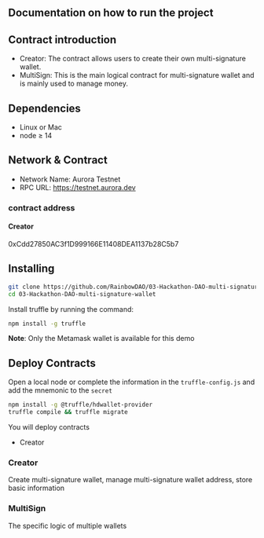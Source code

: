 ## Documentation on how to run the project

## Contract introduction
- Creator: The contract allows users to create their own multi-signature wallet.
- MultiSign: This is the main logical contract for multi-signature wallet and is mainly used to manage money.


## Dependencies

- Linux or Mac
- node ≥ 14

## Network & Contract
- Network Name: Aurora Testnet
- RPC URL: https://testnet.aurora.dev

### contract address

#### Creator
0xCdd27850AC3f1D999166E11408DEA1137b28C5b7

## Installing

```bash
git clone https://github.com/RainbowDAO/03-Hackathon-DAO-multi-signature-wallet.git
cd 03-Hackathon-DAO-multi-signature-wallet
```

Install truffle by running the command:
```bash
npm install -g truffle
```

**Note**: Only the Metamask wallet is available for this demo


## Deploy Contracts
Open a local node or complete the information in the ```truffle-config.js``` and add the mnemonic to the ```secret```

```bash
npm install -g @truffle/hdwallet-provider
truffle compile && truffle migrate
```
You will deploy contracts
- Creator

### Creator
Create multi-signature wallet, manage multi-signature wallet address, store basic information

### MultiSign
The specific logic of multiple wallets


